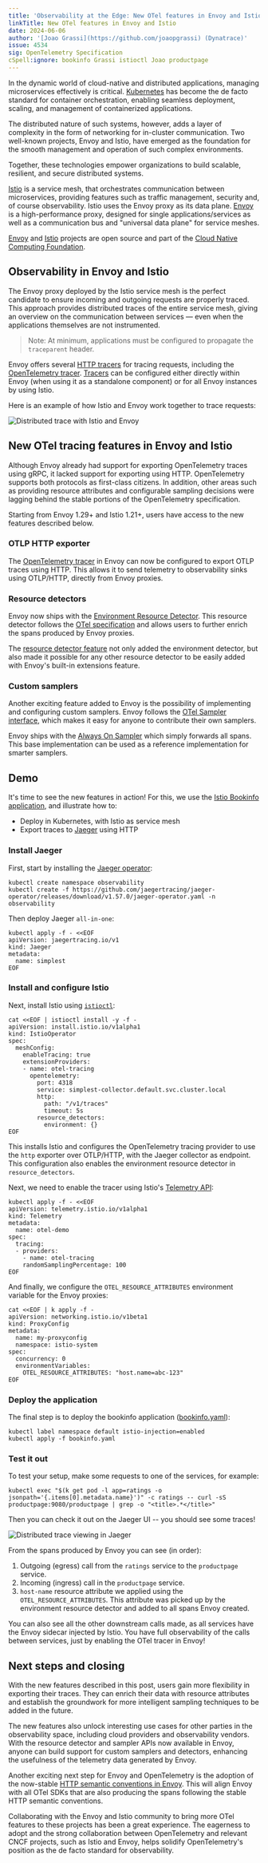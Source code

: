 ```yaml
---
title: 'Observability at the Edge: New OTel features in Envoy and Istio'
linkTitle: New OTel features in Envoy and Istio
date: 2024-06-06
author: '[Joao Grassi](https://github.com/joaopgrassi) (Dynatrace)'
issue: 4534
sig: OpenTelemetry Specification
cSpell:ignore: bookinfo Grassi istioctl Joao productpage
---
```


In the dynamic world of cloud-native and distributed applications, managing
microservices effectively is critical. [Kubernetes](https://kubernetes.io/) has
become the de facto standard for container orchestration, enabling seamless
deployment, scaling, and management of containerized applications.

The distributed nature of such systems, however, adds a layer of complexity in
the form of networking for in-cluster communication. Two well-known projects,
Envoy and Istio, have emerged as the foundation for the smooth management and
operation of such complex environments.

Together, these technologies empower organizations to build scalable, resilient,
and secure distributed systems.

[Istio](https://istio.io/) is a service mesh, that orchestrates communication
between microservices, providing features such as traffic management, security
and, of course observability. Istio uses the Envoy proxy as its data plane.
[Envoy](https://www.envoyproxy.io/) is a high-performance proxy, designed for
single applications/services as well as a communication bus and "universal data
plane" for service meshes.

[Envoy](https://www.cncf.io/projects/envoy/) and
[Istio](https://www.cncf.io/projects/istio/) projects are open source and part
of the [Cloud Native Computing Foundation](https://www.cncf.io/).

## Observability in Envoy and Istio

The Envoy proxy deployed by the Istio service mesh is the perfect candidate to
ensure incoming and outgoing requests are properly traced. This approach
provides distributed traces of the entire service mesh, giving an overview on
the communication between services — even when the applications themselves are
not instrumented.

> Note: At minimum, applications must be configured to propagate the
> `traceparent` header.

Envoy offers several
[HTTP tracers](https://www.envoyproxy.io/docs/envoy/v1.29.4/api-v3/config/trace/trace)
for tracing requests, including the
[OpenTelemetry tracer](https://www.envoyproxy.io/docs/envoy/v1.29.4/api-v3/config/trace/v3/opentelemetry.proto). [Tracers](/docs/concepts/signals/traces/#tracer) can be
configured either directly within Envoy (when using it as a standalone
component) or for all Envoy instances by using Istio.

Here is an example of how Istio and Envoy work together to trace requests:

![Distributed trace with Istio and Envoy](envoy-tracing.png)

## New OTel tracing features in Envoy and Istio

Although Envoy already had support for exporting OpenTelemetry traces using
gRPC, it lacked support for exporting using HTTP. OpenTelemetry supports both
protocols as first-class citizens. In addition, other areas such as providing
resource attributes and configurable sampling decisions were lagging behind the
stable portions of the OpenTelemetry specification.

Starting from Envoy 1.29+ and Istio 1.21+, users have access to the new features
described below.

### OTLP HTTP exporter

The
[OpenTelemetry tracer](https://www.envoyproxy.io/docs/envoy/v1.29.4/api-v3/config/trace/v3/opentelemetry.proto)
in Envoy can now be configured to export OTLP traces using HTTP. This allows
it to send telemetry to observability sinks using OTLP/HTTP, directly from Envoy
proxies.

### Resource detectors

Envoy now ships with the
[Environment Resource Detector](https://www.envoyproxy.io/docs/envoy/v1.29.4/api-v3/extensions/tracers/opentelemetry/resource_detectors/v3/environment_resource_detector.proto).
This resource detector follows the
[OTel specification](/docs/specs/otel/resource/sdk/#specifying-resource-information-via-an-environment-variable)
and allows users to further enrich the spans produced by Envoy proxies.

The [resource detector feature](https://github.com/envoyproxy/envoy/pull/29547)
not only added the environment detector, but also made it possible for any other
resource detector to be easily added with Envoy's built-in extensions feature.

### Custom samplers

Another exciting feature added to Envoy is the possibility of implementing and
configuring custom samplers. Envoy follows the
[OTel Sampler interface](/docs/specs/otel/trace/sdk/#sampler), which makes it
easy for anyone to contribute their own samplers.

Envoy ships with the
[Always On Sampler](https://www.envoyproxy.io/docs/envoy/v1.29.4/api-v3/extensions/tracers/opentelemetry/samplers/v3/always_on_sampler.proto)
which simply forwards all spans. This base implementation can be used as a
reference implementation for smarter samplers.

## Demo

It's time to see the new features in action! For this, we use the
[Istio Bookinfo application](https://istio.io/latest/docs/examples/bookinfo/),
and illustrate how to:

- Deploy in Kubernetes, with Istio as service mesh
- Export traces to [Jaeger](https://www.jaegertracing.io/) using HTTP

### Install Jaeger

First, start by installing the
[Jaeger operator](https://www.jaegertracing.io/docs/1.57/operator/):

```shell
kubectl create namespace observability
kubectl create -f https://github.com/jaegertracing/jaeger-operator/releases/download/v1.57.0/jaeger-operator.yaml -n observability
```

Then deploy Jaeger `all-in-one`:

```shell
kubectl apply -f - <<EOF
apiVersion: jaegertracing.io/v1
kind: Jaeger
metadata:
  name: simplest
EOF
```

### Install and configure Istio

Next, install Istio using
[`istioctl`](https://istio.io/latest/docs/setup/install/istioctl/):

```shell
cat <<EOF | istioctl install -y -f -
apiVersion: install.istio.io/v1alpha1
kind: IstioOperator
spec:
  meshConfig:
    enableTracing: true
    extensionProviders:
    - name: otel-tracing
      opentelemetry:
        port: 4318
        service: simplest-collector.default.svc.cluster.local
        http:
          path: "/v1/traces"
          timeout: 5s
        resource_detectors:
          environment: {}
EOF
```

This installs Istio and configures the OpenTelemetry tracing provider to 
use the `http` exporter over OTLP/HTTP, with the Jaeger
collector as endpoint. This configuration also enables the environment resource detector in
`resource_detectors`.

Next, we need to enable the tracer using Istio's
[Telemetry API](https://istio.io/latest/docs/tasks/observability/telemetry/):

```shell
kubectl apply -f - <<EOF
apiVersion: telemetry.istio.io/v1alpha1
kind: Telemetry
metadata:
  name: otel-demo
spec:
  tracing:
  - providers:
    - name: otel-tracing
    randomSamplingPercentage: 100
EOF
```

And finally, we configure the `OTEL_RESOURCE_ATTRIBUTES` environment variable
for the Envoy proxies:

```shell
cat <<EOF | k apply -f -
apiVersion: networking.istio.io/v1beta1
kind: ProxyConfig
metadata:
  name: my-proxyconfig
  namespace: istio-system
spec:
  concurrency: 0
  environmentVariables:
    OTEL_RESOURCE_ATTRIBUTES: "host.name=abc-123"
EOF
```

### Deploy the application

The final step is to deploy the bookinfo application
([bookinfo.yaml](https://raw.githubusercontent.com/istio/istio/release-1.22/samples/bookinfo/platform/kube/bookinfo.yaml)):

```shell
kubectl label namespace default istio-injection=enabled
kubectl apply -f bookinfo.yaml
```

### Test it out

To test your setup, make some requests to one of the services, for example:

```shell
kubectl exec "$(k get pod -l app=ratings -o jsonpath='{.items[0].metadata.name}')" -c ratings -- curl -sS productpage:9080/productpage | grep -o "<title>.*</title>"
```

Then you can check it out on the Jaeger UI -- you should see some traces!

![Distributed trace viewing in Jaeger](jaeger.png)

From the spans produced by Envoy you can see (in order):

1. Outgoing (egress) call from the `ratings` service to the `productpage`
   service.
2. Incoming (ingress) call in the `productpage` service.
3. `host-name` resource attribute we applied using the
   `OTEL_RESOURCE_ATTRIBUTES`. This attribute was picked up by the environment
   resource detector and added to all spans Envoy created.

You can also see all the other downstream calls made, as all services have the
Envoy sidecar injected by Istio. You have full observability of the calls
between services, just by enabling the OTel tracer in Envoy!

## Next steps and closing

With the new features described in this post, users gain more flexibility in exporting their traces.
They can enrich their data with resource attributes and establish the groundwork
for more intelligent sampling techniques to be added in the future.

The new features also unlock interesting use cases for other parties in the
observability space, including cloud providers and observability vendors. With
the resource detector and sampler APIs now available in Envoy, anyone can build
support for custom samplers and detectors, enhancing the usefulness of the
telemetry data generated by Envoy.

Another exciting next step for Envoy and OpenTelemetry is the adoption of the
now-stable
[HTTP semantic conventions in Envoy](https://github.com/envoyproxy/envoy/issues/30821).
This will align Envoy with all OTel SDKs that are also producing the spans
following the stable HTTP semantic conventions.

Collaborating with the Envoy and Istio community to bring more OTel features to
these projects has been a great experience. The eagerness to adopt and the
strong collaboration between OpenTelemetry and relevant CNCF projects, such as
Istio and Envoy, helps solidify OpenTelemetry's position as the de facto
standard for observability.
